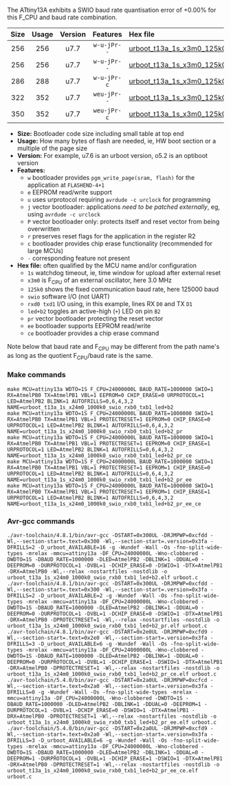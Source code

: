 The ATtiny13A exhibits a SWIO baud rate quantisation error of +0.00% for this F_CPU and baud rate combination.

|Size|Usage|Version|Features|Hex file|
|:-:|:-:|:-:|:-:|:--|
|256|256|u7.7|`w-u-jPr--`|[urboot_t13a_1s_x3m0_125k0_swio_rxb0_txb1_led+b2.hex](https://raw.githubusercontent.com/stefanrueger/urboot.hex/main/mcus/attiny13a/watchdog_1_s/external_oscillator/+3m000000_hz/+125k0_baud/swio_rxb0_txb1/led+b2/urboot_t13a_1s_x3m0_125k0_swio_rxb0_txb1_led+b2.hex)|
|256|256|u7.7|`w-u-jPr--`|[urboot_t13a_1s_x3m0_125k0_swio_rxb0_txb1_led+b2_pr.hex](https://raw.githubusercontent.com/stefanrueger/urboot.hex/main/mcus/attiny13a/watchdog_1_s/external_oscillator/+3m000000_hz/+125k0_baud/swio_rxb0_txb1/led+b2/urboot_t13a_1s_x3m0_125k0_swio_rxb0_txb1_led+b2_pr.hex)|
|286|288|u7.7|`w-u-jPr-c`|[urboot_t13a_1s_x3m0_125k0_swio_rxb0_txb1_led+b2_pr_ce.hex](https://raw.githubusercontent.com/stefanrueger/urboot.hex/main/mcus/attiny13a/watchdog_1_s/external_oscillator/+3m000000_hz/+125k0_baud/swio_rxb0_txb1/led+b2/urboot_t13a_1s_x3m0_125k0_swio_rxb0_txb1_led+b2_pr_ce.hex)|
|322|352|u7.7|`weu-jPr--`|[urboot_t13a_1s_x3m0_125k0_swio_rxb0_txb1_led+b2_pr_ee.hex](https://raw.githubusercontent.com/stefanrueger/urboot.hex/main/mcus/attiny13a/watchdog_1_s/external_oscillator/+3m000000_hz/+125k0_baud/swio_rxb0_txb1/led+b2/urboot_t13a_1s_x3m0_125k0_swio_rxb0_txb1_led+b2_pr_ee.hex)|
|350|352|u7.7|`weu-jPr-c`|[urboot_t13a_1s_x3m0_125k0_swio_rxb0_txb1_led+b2_pr_ee_ce.hex](https://raw.githubusercontent.com/stefanrueger/urboot.hex/main/mcus/attiny13a/watchdog_1_s/external_oscillator/+3m000000_hz/+125k0_baud/swio_rxb0_txb1/led+b2/urboot_t13a_1s_x3m0_125k0_swio_rxb0_txb1_led+b2_pr_ee_ce.hex)|

- **Size:** Bootloader code size including small table at top end
- **Usage:** How many bytes of flash are needed, ie, HW boot section or a multiple of the page size
- **Version:** For example, u7.6 is an urboot version, o5.2 is an optiboot version
- **Features:**
  + `w` bootloader provides `pgm_write_page(sram, flash)` for the application at `FLASHEND-4+1`
  + `e` EEPROM read/write support
  + `u` uses urprotocol requiring `avrdude -c urclock` for programming
  + `j` vector bootloader: applications *need to be patched externally*, eg, using `avrdude -c urclock`
  + `P` vector bootloader only: protects itself and reset vector from being overwritten
  + `r` preserves reset flags for the application in the register R2
  + `c` bootloader provides chip erase functionality (recommended for large MCUs)
  + `-` corresponding feature not present
- **Hex file:** often qualified by the MCU name and/or configuration
  + `1s` watchdog timeout, ie, time window for upload after external reset
  + `x3m0` is F<sub>CPU</sub> of an external oscillator, here 3.0 MHz
  + `125k0` shows the fixed communication baud rate, here 125000 baud
  + `swio` software I/O (not UART)
  + `rxd0 txd1` I/O using, in this example, lines RX `D0` and TX `D1`
  + `led+b2` toggles an active-high (`+`) LED on pin `B2`
  + `pr` vector bootloader protecting the reset vector
  + `ee` bootloader supports EEPROM read/write
  + `ce` bootloader provides a chip erase command


Note below that baud rate and F<sub>CPU</sub> may be different from the path name's as long as the quotient F<sub>CPU</sub>/baud rate is the same.

### Make commands
```
make MCU=attiny13a WDTO=1S F_CPU=24000000L BAUD_RATE=1000000 SWIO=1 RX=AtmelPB0 TX=AtmelPB1 VBL=1 EEPROM=0 CHIP_ERASE=0 URPROTOCOL=1 LED=AtmelPB2 BLINK=1 AUTOFRILLS=0,6,4,3,2 NAME=urboot_t13a_1s_x24m0_1000k0_swio_rxb0_txb1_led+b2
make MCU=attiny13a WDTO=1S F_CPU=24000000L BAUD_RATE=1000000 SWIO=1 RX=AtmelPB0 TX=AtmelPB1 VBL=1 PROTECTRESET=1 EEPROM=0 CHIP_ERASE=0 URPROTOCOL=1 LED=AtmelPB2 BLINK=1 AUTOFRILLS=0,6,4,3,2 NAME=urboot_t13a_1s_x24m0_1000k0_swio_rxb0_txb1_led+b2_pr
make MCU=attiny13a WDTO=1S F_CPU=24000000L BAUD_RATE=1000000 SWIO=1 RX=AtmelPB0 TX=AtmelPB1 VBL=1 PROTECTRESET=1 EEPROM=0 CHIP_ERASE=1 URPROTOCOL=1 LED=AtmelPB2 BLINK=1 AUTOFRILLS=0,6,4,3,2 NAME=urboot_t13a_1s_x24m0_1000k0_swio_rxb0_txb1_led+b2_pr_ce
make MCU=attiny13a WDTO=1S F_CPU=24000000L BAUD_RATE=1000000 SWIO=1 RX=AtmelPB0 TX=AtmelPB1 VBL=1 PROTECTRESET=1 EEPROM=1 CHIP_ERASE=0 URPROTOCOL=1 LED=AtmelPB2 BLINK=1 AUTOFRILLS=0,6,4,3,2 NAME=urboot_t13a_1s_x24m0_1000k0_swio_rxb0_txb1_led+b2_pr_ee
make MCU=attiny13a WDTO=1S F_CPU=24000000L BAUD_RATE=1000000 SWIO=1 RX=AtmelPB0 TX=AtmelPB1 VBL=1 PROTECTRESET=1 EEPROM=1 CHIP_ERASE=1 URPROTOCOL=1 LED=AtmelPB2 BLINK=1 AUTOFRILLS=0,6,4,3,2 NAME=urboot_t13a_1s_x24m0_1000k0_swio_rxb0_txb1_led+b2_pr_ee_ce
```

### Avr-gcc commands
```
./avr-toolchain/4.8.1/bin/avr-gcc -DSTART=0x300UL -DRJMPWP=0xcfdd -Wl,--section-start=.text=0x300 -Wl,--section-start=.version=0x3fa -DFRILLS=2 -D_urboot_AVAILABLE=16 -g -Wundef -Wall -Os -fno-split-wide-types -mrelax -mmcu=attiny13a -DF_CPU=24000000L -Wno-clobbered -DWDTO=1S -DBAUD_RATE=1000000 -DLED=AtmelPB2 -DBLINK=1 -DDUAL=0 -DEEPROM=0 -DURPROTOCOL=1 -DVBL=1 -DCHIP_ERASE=0 -DSWIO=1 -DTX=AtmelPB1 -DRX=AtmelPB0 -Wl,--relax -nostartfiles -nostdlib -o urboot_t13a_1s_x24m0_1000k0_swio_rxb0_txb1_led+b2.elf urboot.c
./avr-toolchain/4.8.1/bin/avr-gcc -DSTART=0x300UL -DRJMPWP=0xcfdd -Wl,--section-start=.text=0x300 -Wl,--section-start=.version=0x3fa -DFRILLS=2 -D_urboot_AVAILABLE=2 -g -Wundef -Wall -Os -fno-split-wide-types -mrelax -mmcu=attiny13a -DF_CPU=24000000L -Wno-clobbered -DWDTO=1S -DBAUD_RATE=1000000 -DLED=AtmelPB2 -DBLINK=1 -DDUAL=0 -DEEPROM=0 -DURPROTOCOL=1 -DVBL=1 -DCHIP_ERASE=0 -DSWIO=1 -DTX=AtmelPB1 -DRX=AtmelPB0 -DPROTECTRESET=1 -Wl,--relax -nostartfiles -nostdlib -o urboot_t13a_1s_x24m0_1000k0_swio_rxb0_txb1_led+b2_pr.elf urboot.c
./avr-toolchain/4.8.1/bin/avr-gcc -DSTART=0x2e0UL -DRJMPWP=0xcfd9 -Wl,--section-start=.text=0x2e0 -Wl,--section-start=.version=0x3fa -DFRILLS=3 -D_urboot_AVAILABLE=6 -g -Wundef -Wall -Os -fno-split-wide-types -mrelax -mmcu=attiny13a -DF_CPU=24000000L -Wno-clobbered -DWDTO=1S -DBAUD_RATE=1000000 -DLED=AtmelPB2 -DBLINK=1 -DDUAL=0 -DEEPROM=0 -DURPROTOCOL=1 -DVBL=1 -DCHIP_ERASE=1 -DSWIO=1 -DTX=AtmelPB1 -DRX=AtmelPB0 -DPROTECTRESET=1 -Wl,--relax -nostartfiles -nostdlib -o urboot_t13a_1s_x24m0_1000k0_swio_rxb0_txb1_led+b2_pr_ce.elf urboot.c
./avr-toolchain/5.4.0/bin/avr-gcc -DSTART=0x2a0UL -DRJMPWP=0xcfcd -Wl,--section-start=.text=0x2a0 -Wl,--section-start=.version=0x3fa -DFRILLS=0 -g -Wundef -Wall -Os -fno-split-wide-types -mrelax -mmcu=attiny13a -DF_CPU=24000000L -Wno-clobbered -DWDTO=1S -DBAUD_RATE=1000000 -DLED=AtmelPB2 -DBLINK=1 -DDUAL=0 -DEEPROM=1 -DURPROTOCOL=1 -DVBL=1 -DCHIP_ERASE=0 -DSWIO=1 -DTX=AtmelPB1 -DRX=AtmelPB0 -DPROTECTRESET=1 -Wl,--relax -nostartfiles -nostdlib -o urboot_t13a_1s_x24m0_1000k0_swio_rxb0_txb1_led+b2_pr_ee.elf urboot.c
./avr-toolchain/5.4.0/bin/avr-gcc -DSTART=0x2a0UL -DRJMPWP=0xcfd9 -Wl,--section-start=.text=0x2a0 -Wl,--section-start=.version=0x3fa -DFRILLS=3 -D_urboot_AVAILABLE=6 -g -Wundef -Wall -Os -fno-split-wide-types -mrelax -mmcu=attiny13a -DF_CPU=24000000L -Wno-clobbered -DWDTO=1S -DBAUD_RATE=1000000 -DLED=AtmelPB2 -DBLINK=1 -DDUAL=0 -DEEPROM=1 -DURPROTOCOL=1 -DVBL=1 -DCHIP_ERASE=1 -DSWIO=1 -DTX=AtmelPB1 -DRX=AtmelPB0 -DPROTECTRESET=1 -Wl,--relax -nostartfiles -nostdlib -o urboot_t13a_1s_x24m0_1000k0_swio_rxb0_txb1_led+b2_pr_ee_ce.elf urboot.c
```

